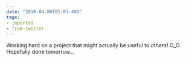 ```yaml
---
date: "2010-04-06T01:07:40Z"
tags:
- imported
- from-twitter
---
```

Working hard on a project that might actually be useful to others! O_O\
Hopefully done tomorrow…

